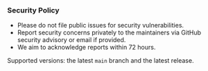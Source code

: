 ### Security Policy

- Please do not file public issues for security vulnerabilities.
- Report security concerns privately to the maintainers via GitHub security advisory or email if provided.
- We aim to acknowledge reports within 72 hours.

Supported versions: the latest `main` branch and the latest release.


